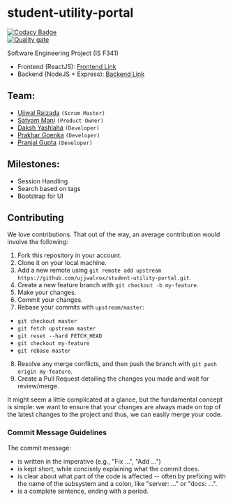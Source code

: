 # student-utility-portal

[![Codacy Badge](https://api.codacy.com/project/badge/Grade/c0a284533a90452d9b65230ccd5dac1c)](https://app.codacy.com/app/ujjwalrox/student-utility-portal?utm_source=github.com&utm_medium=referral&utm_content=ujjwalrox/student-utility-portal&utm_campaign=Badge_Grade_Dashboard)
<br>
[![Quality gate](https://sonarcloud.io/api/project_badges/quality_gate?project=ujjwalrox_student-utility-portal)](https://sonarcloud.io/dashboard?id=ujjwalrox_student-utility-portal)

Software Engineering Project (IS F341)<br>

* Frontend (ReactJS): [Frontend Link](https://student-util.herokuapp.com/)
* Backend (NodeJS + Express): [Backend Link](https://sup-express.herokuapp.com/)


## Team:
* [Ujjwal Raizada](https://github.com/ujjwalrox) `(Scrum Master)`
* [Satyam Mani](https://github.com/sat13mani)   `(Product Owner)`
* [Daksh Yashlaha](https://github.com/tufty-123) `(Developer)`
* [Prakhar Goenka](https://github.com/PrakharGoenka) `(Developer)`
* [Pranjal Gupta](https://github.com/PranjalGupta2199) `(Developer)`

## Milestones:

* Session Handling
* Search based on tags
* Bootstrap for UI


## Contributing

We love contributions. That out of the way, an average
contribution would involve the following:

1. Fork this repository in your account.
2. Clone it on your local machine.
3. Add a new remote using `git remote add upstream https://github.com/ujjwalrox/student-utility-portal.git`.
4. Create a new feature branch with `git checkout -b my-feature`.
5. Make your changes.
6. Commit your changes.
7. Rebase your commits with `upstream/master`:
  - `git checkout master`
  - `git fetch upstream master`
  - `git reset --hard FETCH_HEAD`
  - `git checkout my-feature`
  - `git rebase master`
8. Resolve any merge conflicts, and then push the branch with `git push origin my-feature`.
9. Create a Pull Request detailing the changes you made and wait for review/merge.

It might seem a little complicated at a glance, but the fundamental concept is simple: we
want to ensure that your changes are always made on top of the latest changes to the
project and thus, we can easily merge your code.

### Commit Message Guidelines

The commit message:

- is written in the imperative (e.g., "Fix ...", "Add ...")
- is kept short, while concisely explaining what the commit does.
- is clear about what part of the code is affected -- often by prefixing with the name of the subsystem and a colon, like "server: ..." or "docs: ...".
- is a complete sentence, ending with a period.
